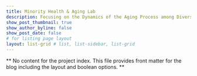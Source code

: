 ```yaml
---
title: Minority Health & Aging Lab
description: Focusing on the Dynamics of the Aging Process among Diverse Populations
show_post_thumbnail: true
show_author_byline: false
show_post_date: false
# for listing page layout
layout: list-grid # list, list-sidebar, list-grid
---
```


** No content for the project index. This file provides front matter for the blog including the layout and boolean options. **